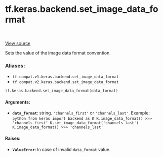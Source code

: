 <div itemscope itemtype="http://developers.google.com/ReferenceObject">
<meta itemprop="name" content="tf.keras.backend.set_image_data_format" />
<meta itemprop="path" content="Stable" />
</div>

# tf.keras.backend.set_image_data_format

<!-- Insert buttons -->

<table class="tfo-notebook-buttons tfo-api" align="left">
</table>

<a target="_blank" href="/code/stable/tensorflow/python/keras/backend_config.py">View source</a>



<!-- Start diff -->
Sets the value of the image data format convention.

### Aliases:

* `tf.compat.v1.keras.backend.set_image_data_format`
* `tf.compat.v2.keras.backend.set_image_data_format`


``` python
tf.keras.backend.set_image_data_format(data_format)
```



<!-- Placeholder for "Used in" -->


#### Arguments:


* <b>`data_format`</b>: string. `'channels_first'` or `'channels_last'`.
Example: ```python from keras import backend as K K.image_data_format() >>>
  'channels_first' K.set_image_data_format('channels_last')
  K.image_data_format() >>> 'channels_last' ```

#### Raises:


* <b>`ValueError`</b>: In case of invalid `data_format` value.
